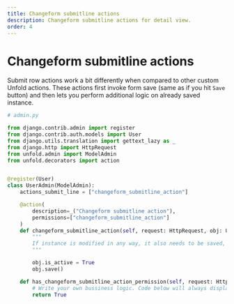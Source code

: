 ```yaml
---
title: Changeform submitline actions
description: Changeform submitline actions for detail view.
order: 4
---
```


# Changeform submitline actions

Submit row actions work a bit differently when compared to other custom Unfold actions. These actions first invoke form save (same as if you hit `Save` button) and then lets you perform additional logic on already saved instance.

```python
# admin.py

from django.contrib.admin import register
from django.contrib.auth.models import User
from django.utils.translation import gettext_lazy as _
from django.http import HttpRequest
from unfold.admin import ModelAdmin
from unfold.decorators import action


@register(User)
class UserAdmin(ModelAdmin):
    actions_submit_line = ["changeform_submitline_action"]

    @action(
        description=_("Changeform submitline action"),
        permissions=["changeform_submitline_action"]
    )
    def changeform_submitline_action(self, request: HttpRequest, obj: User):
        """
        If instance is modified in any way, it also needs to be saved, since this handler is invoked after instance is saved.
        """

        obj.is_active = True
        obj.save()

    def has_changeform_submitline_action_permission(self, request: HttpRequest, object_id: Union[str, int]):
        # Write your own bussiness logic. Code below will always display an action.
        return True
```

